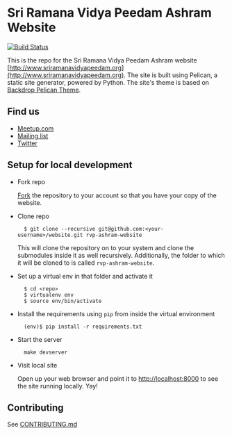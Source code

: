 # Sri Ramana Vidya Peedam Ashram Website

[![Build Status](https://travis-ci.org/Chennaipy/website.svg?branch=master)](https://travis-ci.org/Chennaipy/website)

This is the repo for the Sri Ramana Vidya Peedam Ashram website
[http://www.sriramanavidyapeedam.org](http://www.sriramanavidyapeedam.org). The site is built
using Pelican, a static site generator, powered by Python. The
site's theme is based on [Backdrop Pelican Theme](https://github.com/getpelican/pelican-themes/tree/master/backdrop).

## Find us

* [Meetup.com](http://www.meetup.com/sriramanavidyapeedam/)
* [Mailing list](TBD)
* [Twitter](http://twitter.com/sriramanavidyapeedam)

## Setup for local development

* Fork repo

  [Fork](https://github.com/rvp-ashram/website/fork) the repository to your account
so that you have your copy of the website.

* Clone repo

        $ git clone --recursive git@github.com:<your-username>/website.git rvp-ashram-website

  This will clone the repository on to your system and clone the submodules inside
it as well recursively. Additionally, the folder to which it will be cloned to
is called `rvp-ashram-website`.

* Set up a virtual env in that folder and activate it

        $ cd <repo>
        $ virtualenv env
        $ source env/bin/activate

* Install the requirements using `pip` from inside the virtual environment

        (env)$ pip install -r requirements.txt

* Start the server

        make devserver

* Visit local site

  Open up your web browser and point it to [http://localhost:8000](http://localhost:8000) to see the site
running locally. Yay!

## Contributing

See [CONTRIBUTING.md](CONTRIBUTING.md)
